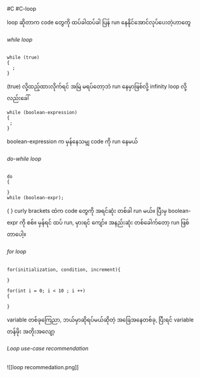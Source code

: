#C #C-loop

loop ဆိုတာက code တွေကို ထပ်ခါထပ်ခါ ပြန် run နေနိုင်အောင်လုပ်ပေးတဲ့ဟာတွေ

###### while loop

```
while (true)
{
  ;
}
```

(true) လို့ထည့်ထားလိုက်ရင် အမြဲ မရပ်တော့ဘဲ run နေမှာဖြစ်လို့ infinity loop လို့လည်းခေါ်

```
while (boolean-expression)
{
 ;
}
```
boolean-expression က မှန်နေသမျှ code ကို run နေမယ်

###### do-while loop

```
do
{

} 
while (boolean-expr);

```

{ } curly brackets ထဲက code တွေကို အရင်ဆုံး တစ်ခါ run မယ်။ ပြီးမှ boolean-expr ကို စစ်။ မှန်ရင် ထပ် run, မှားရင် ကျော်။
အနည်းဆုံး တစ်ခေါက်တော့ run ဖြစ်တာပေါ့။


###### for loop

```
for(initialization, condition, increment){

}

for(int i = 0; i < 10 ; i ++)
{

}
```

variable တစ်ခုကြေညာ, ဘယ်မှာဆိုရပ်မယ်ဆိုတဲ့ အခြေအနေတစ်ခု, ပြီးရင် variable တန်ဖိုး အတိုးအလျော့

###### Loop use-case recommendation

![[loop recommedation.png]]
